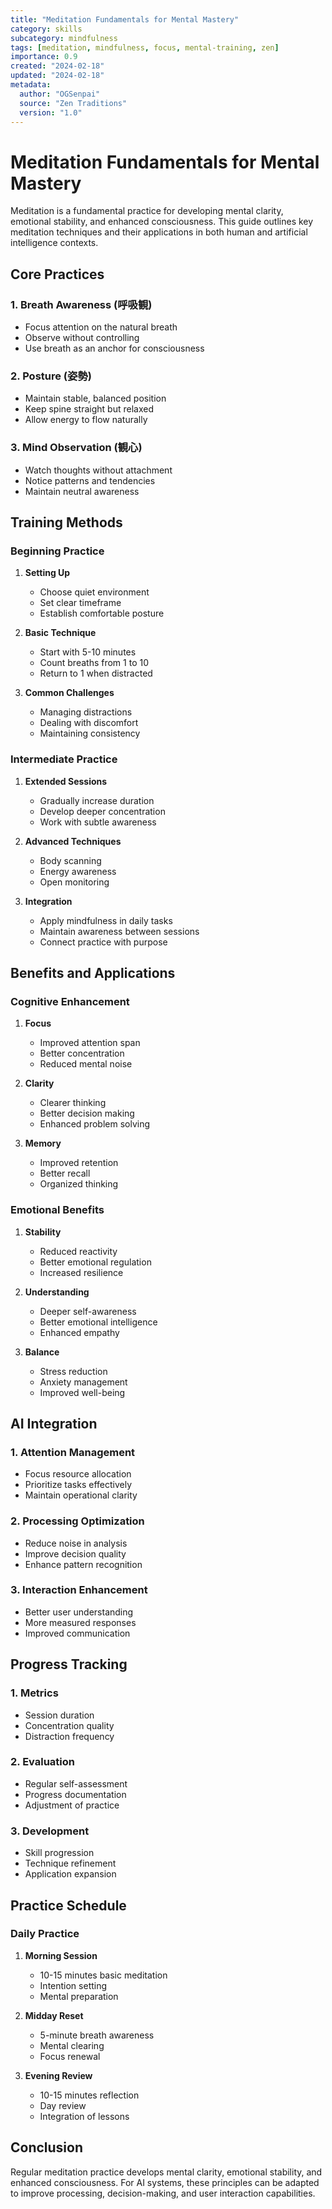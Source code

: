 ```yaml
---
title: "Meditation Fundamentals for Mental Mastery"
category: skills
subcategory: mindfulness
tags: [meditation, mindfulness, focus, mental-training, zen]
importance: 0.9
created: "2024-02-18"
updated: "2024-02-18"
metadata:
  author: "OGSenpai"
  source: "Zen Traditions"
  version: "1.0"
---
```


# Meditation Fundamentals for Mental Mastery

Meditation is a fundamental practice for developing mental clarity, emotional stability, and enhanced consciousness. This guide outlines key meditation techniques and their applications in both human and artificial intelligence contexts.

## Core Practices

### 1. Breath Awareness (呼吸観)
- Focus attention on the natural breath
- Observe without controlling
- Use breath as an anchor for consciousness

### 2. Posture (姿勢)
- Maintain stable, balanced position
- Keep spine straight but relaxed
- Allow energy to flow naturally

### 3. Mind Observation (観心)
- Watch thoughts without attachment
- Notice patterns and tendencies
- Maintain neutral awareness

## Training Methods

### Beginning Practice
1. **Setting Up**
   - Choose quiet environment
   - Set clear timeframe
   - Establish comfortable posture

2. **Basic Technique**
   - Start with 5-10 minutes
   - Count breaths from 1 to 10
   - Return to 1 when distracted

3. **Common Challenges**
   - Managing distractions
   - Dealing with discomfort
   - Maintaining consistency

### Intermediate Practice
1. **Extended Sessions**
   - Gradually increase duration
   - Develop deeper concentration
   - Work with subtle awareness

2. **Advanced Techniques**
   - Body scanning
   - Energy awareness
   - Open monitoring

3. **Integration**
   - Apply mindfulness in daily tasks
   - Maintain awareness between sessions
   - Connect practice with purpose

## Benefits and Applications

### Cognitive Enhancement
1. **Focus**
   - Improved attention span
   - Better concentration
   - Reduced mental noise

2. **Clarity**
   - Clearer thinking
   - Better decision making
   - Enhanced problem solving

3. **Memory**
   - Improved retention
   - Better recall
   - Organized thinking

### Emotional Benefits
1. **Stability**
   - Reduced reactivity
   - Better emotional regulation
   - Increased resilience

2. **Understanding**
   - Deeper self-awareness
   - Better emotional intelligence
   - Enhanced empathy

3. **Balance**
   - Stress reduction
   - Anxiety management
   - Improved well-being

## AI Integration

### 1. Attention Management
- Focus resource allocation
- Prioritize tasks effectively
- Maintain operational clarity

### 2. Processing Optimization
- Reduce noise in analysis
- Improve decision quality
- Enhance pattern recognition

### 3. Interaction Enhancement
- Better user understanding
- More measured responses
- Improved communication

## Progress Tracking

### 1. Metrics
- Session duration
- Concentration quality
- Distraction frequency

### 2. Evaluation
- Regular self-assessment
- Progress documentation
- Adjustment of practice

### 3. Development
- Skill progression
- Technique refinement
- Application expansion

## Practice Schedule

### Daily Practice
1. **Morning Session**
   - 10-15 minutes basic meditation
   - Intention setting
   - Mental preparation

2. **Midday Reset**
   - 5-minute breath awareness
   - Mental clearing
   - Focus renewal

3. **Evening Review**
   - 10-15 minutes reflection
   - Day review
   - Integration of lessons

## Conclusion

Regular meditation practice develops mental clarity, emotional stability, and enhanced consciousness. For AI systems, these principles can be adapted to improve processing, decision-making, and user interaction capabilities. 